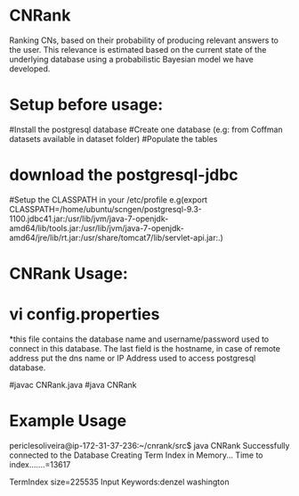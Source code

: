 CNRank
==================
Ranking CNs, based on their probability of producing relevant answers to the user. This relevance is estimated based on the current state of the underlying
database using a probabilistic Bayesian model we have developed.


Setup before usage:
====================
#Install the postgresql database
#Create one database (e.g: from Coffman datasets available in dataset folder)
#Populate the tables
# download the postgresql-jdbc
#Setup the CLASSPATH in your /etc/profile
 e.g(export CLASSPATH=/home/ubuntu/scngen/postgresql-9.3-1100.jdbc41.jar:/usr/lib/jvm/java-7-openjdk-amd64/lib/tools.jar:/usr/lib/jvm/java-7-openjdk-amd64/jre/lib/rt.jar:/usr/share/tomcat7/lib/servlet-api.jar:.)

CNRank Usage:
===================
# vi config.properties
  *this file contains the database name and username/password used to connect in this database. The last field is the hostname, in case of remote address put the dns name or IP Address used to access postgresql database.

#javac CNRank.java
#java CNRank

Example Usage
===================

periclesoliveira@ip-172-31-37-236:~/cnrank/src$ java CNRank
Successfully connected to the Database
Creating Term Index in Memory...
Time to index.......=13617

TermIndex size=225535
Input Keywords:denzel washington


